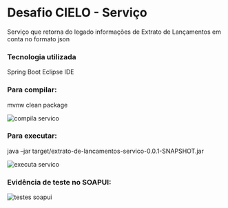 ﻿# Desafio CIELO - Serviço

Serviço que retorna do legado informações de Extrato de Lançamentos em conta no formato json

### Tecnologia utilizada

Spring Boot
Eclipse IDE

### Para compilar:

mvnw clean package

![compila servico](C:/Alex/Docs/Desafio/ProjetoDesafio/imagens/servico/compilar.PNG)


### Para executar:
java –jar target/extrato-de-lancamentos-servico-0.0.1-SNAPSHOT.jar

![executa servico](C:/Alex/Docs/Desafio/ProjetoDesafio/imagens/servico/executar.PNG)


### Evidência de teste no SOAPUI:

![testes soapui](C:/Alex/Docs/Desafio/ProjetoDesafio/imagens/servico/testeSOAPUI.PNG)

